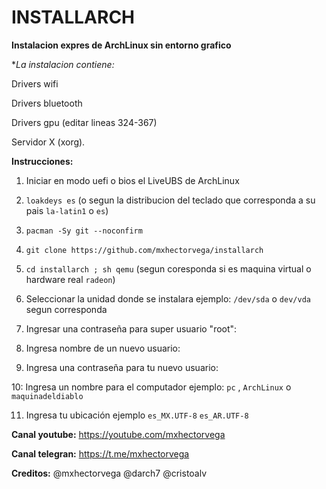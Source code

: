# INSTALLARCH

**Instalacion expres de ArchLinux sin entorno grafico**


**La instalacion contiene:*


Drivers wifi

Drivers bluetooth

Drivers gpu (editar lineas 324-367)

Servidor X (xorg).


**Instrucciones:**

1. Iniciar en modo uefi o bios el LiveUBS de ArchLinux

2. ``loakdeys es`` (o segun la distribucion del teclado que corresponda a su pais ``la-latin1`` o ``es``)

3. ``pacman -Sy git --noconfirm``

4. ``git clone https://github.com/mxhectorvega/installarch``

5. ``cd installarch ; sh qemu`` (segun coresponda si es maquina virtual o hardware real `radeon`)

6. Seleccionar la unidad donde se instalara ejemplo: ``/dev/sda`` o ``dev/vda`` segun corresponda

7. Ingresar una contraseña para super usuario "root":

8. Ingresa nombre de un nuevo usuario:

9. Ingresa una contraseña para tu nuevo usuario:

10: Ingresa un nombre para el computador ejemplo: ``pc`` , ``ArchLinux`` o ``maquinadeldiablo``

11. Ingresa tu ubicación ejemplo ``es_MX.UTF-8`` ``es_AR.UTF-8``


**Canal youtube:**
https://youtube.com/mxhectorvega


**Canal telegran:**
https://t.me/mxhectorvega


**Creditos:**
@mxhectorvega @darch7 @cristoalv


